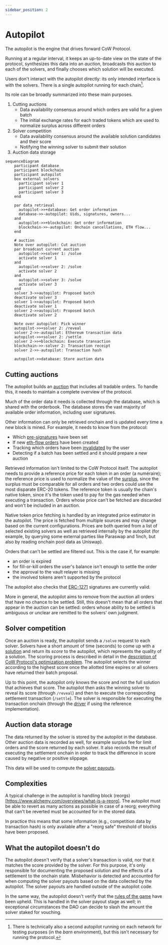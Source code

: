 ```yaml
---
sidebar_position: 2
---
```


# Autopilot

The autopilot is the engine that drives forward CoW Protocol.

Running at a regular interval, it keeps an up-to-date view on the state of the protocol, synthesizes this data into an _auction_, broadcasts this auction to each of the solvers, and finally chooses which solution will be executed.

Users don't interact with the autopilot directly: its only intended interface is with the solvers.
There is a single autopilot running for each chain[^barn].

Its role can be broadly summarized into these main purposes.

1. Cutting auctions
   - Data availability consensus around which orders are valid for a given batch
   - The initial exchange rates for each traded tokens which are used to normalize surplus across different orders
2. Solver competition
   - Data availability consensus around the available solution candidates and their score
   - Notifying the winning solver to submit their solution
3. Auction data storage

```mermaid
sequenceDiagram
    participant database
    participant blockchain
    participant autopilot
    box external solvers
      participant solver 1
      participant solver 2
      participant solver 3
    end

    par data retrieval
      autopilot->>+database: Get order information
      database->>-autopilot: Uids, signatures, owners...
    and
      autopilot->>+blockchain: Get order information
      blockchain->>-autopilot: Onchain cancellations, ETH flow...
    end

    # auction
    Note over autopilot: Cut auction
    par broadcast current auction
      autopilot->>solver 1: /solve
      activate solver 1
    and
      autopilot->>solver 2: /solve
      activate solver 2
    and
      autopilot->>solver 3: /solve
      activate solver 3
    end
    solver 3->>autopilot: Proposed batch
    deactivate solver 3
    solver 1->>autopilot: Proposed batch
    deactivate solver 1
    solver 2->>autopilot: Proposed batch
    deactivate solver 2

    Note over autopilot: Pick winner
    autopilot->>+solver 2: /reveal
    solver 2->>-autopilot: Ethereum transaction data
    autopilot->>+solver 2: /settle
    solver 2->>+blockchain: Execute transaction
    blockchain->>-solver 2: Transaction receipt
    solver 2->>-autopilot: Transaction hash

    autopilot->>database: Store auction data
```

[^barn]: There is technically also a second autopilot running on each network for testing purposes (in the _barn_ environment), but this isn't necessary for running the protocol.

## Cutting auctions

The autopilot builds an [auction](/cow-protocol/reference/core/auctions/schema) that includes all tradable orders.
To handle this, it needs to maintain a complete overview of the protocol.

Much of the order data it needs is collected through the database, which is shared with the orderbook.
The database stores the vast majority of available order information, including user signatures.

Other information can only be retrieved onchain and is updated every time a new block is mined. For example, it needs to know from the protocol:

- Which [pre-signatures](/cow-protocol/reference/core/signing-schemes#presign) have been set
- If new [eth-flow orders](/cow-protocol/tutorials/cow-swap/native#eth-flow) have been created
- Tracking which orders have been [invalidated](/cow-protocol/reference/contracts/core/settlement#invalidateorder) by the user
- Detecting if a batch has been settled and it should prepare a new auction

Retrieved information isn't limited to the CoW Protocol itself.
The autopilot needs to provide a reference price for each token in an order (a numéraire);
the reference price is used to normalize the value of the [surplus](/cow-protocol/reference/core/auctions/the-problem), since the surplus must be comparable for all orders and two orders could use the most disparate ERC-20 tokens.
The reference token is usually the chain's native token, since it's the token used to pay for the gas needed when executing a transaction. 
Orders whose price can't be fetched are discarded and won't be included in an auction.

Native token price fetching is handled by an integrated price estimator in the autopilot.
The price is fetched from multiple sources and may change based on the current configurations.
Prices are both queried from a list of selected existing solvers as well as retrieved internally by the autopilot (for example, by querying some external parties like Paraswap and 1inch, but also by reading onchain pool data as Uniswap).

Orders that can't be settled are filtered out. This is the case if, for example:
* an order is expired
* for fill-or-kill orders the user's balance isn't enough to settle the order
* the approval to the vault relayer is missing
* the involved tokens aren't supported by the protocol

The autopilot also checks that [ERC-1271](/cow-protocol/reference/core/signing-schemes#erc-1271) signatures are currently valid.

More in general, the autopilot aims to remove from the auction all orders that have no chance to be settled.
Still, this doesn't mean that all orders that appear in the auction can be settled: orders whose ability to be settled is ambiguous or unclear are remitted to the solvers' own judgment.

## Solver competition

Once an auction is ready, the autopilot sends a `/solve` request to each solver.
Solvers have a short amount of time (seconds) to come up with a [solution](/cow-protocol/reference/core/auctions/the-problem#solution) and return its _score_ to the autopilot, which represents the quality of a solution.
The scoring process is described in detail in the [description of CoW Protocol's optimization problem](/cow-protocol/reference/core/auctions/the-problem).
The autopilot selects the winner according to the highest score once the allotted time expires or all solvers have returned their batch proposal.

Up to this point, the autopilot only knows the score and not the full solution that achieves that score.
The autopilot then asks the winning solver to reveal its score (through `/reveal`) and then to execute the corresponding settlement transaction (`/settle`).
The solver is responsible for executing the transaction onchain (through the [driver](driver) if using the reference implementation).

## Auction data storage

The data returned by the solver is stored by the autopilot in the database.
Other auction data is recorded as well, for example surplus fee for limit orders and the score returned by each solver.
It also records the result of executing the settlement onchain in order to track the difference in score caused by negative or positive slippage.

This data will be used to compute the [solver payouts](/cow-protocol/reference/core/auctions/rewards).

## Complexities

A typical challenge in the autopilot is handling block (reorgs)[https://www.alchemy.com/overviews/what-is-a-reorg].
The autopilot must be able to revert as many actions as possible in case of a reorg; everything that can't be reverted must be accounted for in the stored data.

In practice this means that some information (e.g., competition data by transaction hash) is only available after a "reorg safe" threshold of blocks have been proposed.

## What the autopilot doesn't do

The autopilot doesn't verify that a solver's transaction is valid, nor that it matches the score provided by the solver.
For this purpose, it's only responsible for documenting the proposed solution and the effects of a settlement to the onchain state.
Misbehavior is detected and accounted for when computing the solver payouts based on the data collected by the autopilot.
The solver payouts are handled outside of the autopilot code.

In the same way, the autopilot doesn't verify that the [rules of the game](/cow-protocol/reference/core/auctions/social-consensus) have been upheld.
This is handled in the solver payout stage as well; in exceptional circumstances the DAO can decide to slash the amount the solver staked for vouching.
